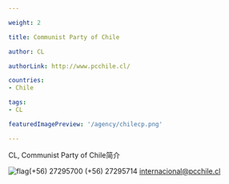 ```yaml
---

weight: 2

title: Communist Party of Chile

author: CL

authorLink: http://www.pcchile.cl/ 

countries: 
- Chile

tags: 
- CL

featuredImagePreview: '/agency/chilecp.png'

---
```


CL, Communist Party of Chile简介 

<!--more-->

![flag](/agency/chilecp.png)(+56) 27295700 (+56) 27295714 internacional@pcchile.cl